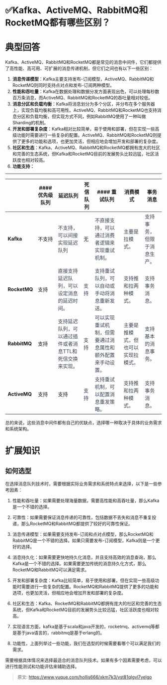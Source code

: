 # ✅Kafka、ActiveMQ、RabbitMQ和RocketMQ都有哪些区别？

# 典型回答


Kafka、ActiveMQ、RabbitMQ和RocketMQ都是常见的消息中间件，它们都提供了高性能、高可用、可扩展的消息传递机制，但它们之间也有以下一些区别：



1. **消息传递模型**：Kafka主要支持发布-订阅模型，ActiveMQ、RabbitMQ和RocketMQ则同时支持点对点和发布-订阅两种模型。
2. **性能和吞吐量**：Kafka在数据处理和数据分发方面表现出色，可以处理每秒数百万条消息，而ActiveMQ、RabbitMQ和RocketMQ的吞吐量相对较低。
3. **消息分区和负载均衡**：Kafka将消息划分为多个分区，并分布在多个服务器上，实现负载均衡和高可用性。ActiveMQ、RabbitMQ和RocketMQ也支持消息分区和负载均衡，但实现方式不同，例如RabbitMQ使用了一种叫做Sharding的机制。
4. **开发和部署复杂度**：Kafka相对比较简单，易于使用和部署，但在实现一些高级功能时需要进行一些复杂的配置。ActiveMQ、RabbitMQ和RocketMQ则提供了更多的功能和选项，也更加灵活，但相应地会增加开发和部署的复杂度。
5. **社区和生态**：Kafka、ActiveMQ、RabbitMQ和RocketMQ都拥有庞大的社区和完善的生态系统，但Kafka和RocketMQ目前的发展势头比较迅猛，社区活跃度也相对较高。
6. **功能支持：**

****

| | #### 优先级队列 | **延迟队列** | **死信队列** | #### 重试队列 | **消费模式** | **事务消息** |
| --- | --- | --- | --- | --- | --- | --- |
| **Kafka** | 不支持 | <font style="color:rgb(55, 65, 81);">不支持，可以间接实现延迟队列</font> | 无 | <font style="color:rgb(55, 65, 81);">不直接支持，可以通过消费者逻辑来实现重试机制。</font> | <font style="color:rgb(55, 65, 81);">主要是拉模式。</font> | <font style="color:rgb(55, 65, 81);">支持事务，但限于消息生产。</font> |
| **RocketMQ** | 支持 | <font style="color:rgb(55, 65, 81);">直接支持延迟队列，可以设定消息的延迟时间。</font>    | <font style="color:rgb(55, 65, 81);">支持</font> | <font style="color:rgb(55, 65, 81);">支持重试队列，可以自动或手动将消息重新发送。</font> | <font style="color:rgb(55, 65, 81);">支持推和拉两种模式。</font> | <font style="color:rgb(55, 65, 81);">支持事务消息。</font> |
| **RabbitMQ** | 支持 | <font style="color:rgb(55, 65, 81);">支持延迟队列，可以通过插件或者消息TTL和死信交换来实现。</font> | <font style="color:rgb(55, 65, 81);">支持</font> | <font style="color:rgb(55, 65, 81);">可以实现重试机制，但需要通过消息属性和额外配置来手动设置。</font> | <font style="color:rgb(55, 65, 81);">主要是推模式，但也可以实现拉模式。</font> | <font style="color:rgb(55, 65, 81);">支持基本的消息事务。</font> |
| **ActiveMQ** | 支持 | 支持 | <font style="color:rgb(55, 65, 81);">支持</font> | <font style="color:rgb(55, 65, 81);">支持重试机制，可以配置消息重发策略。</font> | <font style="color:rgb(55, 65, 81);">支持推和拉两种模式。</font> | <font style="color:rgb(55, 65, 81);">支持事务消息。</font> |




总的来说，这些消息中间件都有自己的优缺点，选择哪一种取决于具体的业务需求和系统架构。



# 扩展知识
## 如何选型


在选择消息队列技术时，需要根据实际业务需求和系统特点来选择，以下是一些参考因素：



1. 性能和吞吐量：如果需要处理海量数据，需要高性能和高吞吐量，那么Kafka是一个不错的选择。



2. 可靠性：如果需要保证消息传递的可靠性，包括数据不丢失和消息不重复投递，那么RocketMQ和RabbitMQ都提供了较好的可靠性保证。



3. 消息传递模型：如果需要支持发布-订阅和点对点模型，那么RocketMQ和RabbitMQ是一个不错的选择。如果只需要发布-订阅模型，Kafka则是一个更好的选择。



4. 消息持久化：如果需要更快地持久化消息，并且支持高效的消息查询，那么Kafka是一个不错的选择。如果需要更加传统的消息持久化方式，那么RocketMQ和RabbitMQ可以满足需求。



5. 开发和部署复杂度：Kafka比较简单，易于使用和部署，但在实现一些高级功能时需要进行一些复杂的配置。RocketMQ和RabbitMQ提供了更多的功能和选项，也更加灵活，但相应地会增加开发和部署的复杂度。



6. 社区和生态：Kafka、RocketMQ和RabbitMQ都拥有庞大的社区和完善的生态系统，但Kafka和RocketMQ目前的发展势头比较迅猛，社区活跃度也相对较高。



7. 实现语言方面，kafka是基于scala和java开发的，rocketmq、activemq等都是基于java语言的，rabbitmq是基于erlang的。



8. 功能性，上面列举过一些功能，我们在选型的时候需要看哪个可以满足我们的需求。



需要根据具体情况来选择最适合的消息队列技术。如果有多个因素需要考虑，可以进行性能测试和功能评估来辅助选择。  




> 原文: <https://www.yuque.com/hollis666/xkm7k3/vst81qlgvl7yelgo>